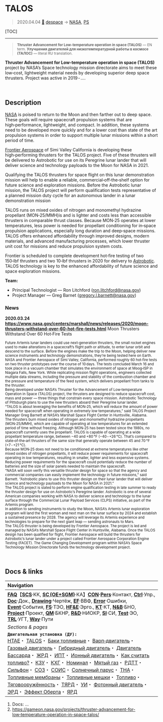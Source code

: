 # TALOS
> 2020.04.04 [🚀](../index/index.md) [despace](index.md) → [NASA](contact/nasa.md), [PS](ps.md)

[TOC]

---
> <small>**Thruster Advancement for Low-temperature operation in space (TALOS)** — EN term. **Улучшения двигателей для низкотемпературной работы в космосе (ТАЛОС)** — literal RU translation.</small>

**Thruster Advancement for Low‑temperature operation in space (TALOS)** project by NASA’s Space technology mission directorate aims to meet these low‑cost, lightweight material needs by developing superior deep space thrusters. Project was active in 2019 ‑ ….



<p style="page-break-after:always"> </p>

## Description
[NASA](contact/nasa.md) is poised to return to the Moon and then farther out to deep space. These goals will require spacecraft propulsion systems that are high‑performance, lightweight, and compact. In addition, these systems need to be developed more quickly and for a lower cost than state of the art propulsion systems in order to support multiple lunar missions within a short period of time.

[Frontier Aerospace](contact/frontier_as.md) of Simi Valley California is developing these high‑performing thrusters for the TALOS project. Five of these thrusters will be delivered to Astrobotic for use on its Peregrine lunar lander that will deliver science and technology payloads to the Moon for NASA in 2021.

Qualifying the TALOS thrusters for space flight on this lunar demonstration mission will help to enable a reliable, commercial‑off‑the‑shelf option for future science and exploration missions. Before the Astrobotic lunar mission, the TALOS project will perform qualification tests representative of a planned mission duty cycle for an autonomous lander in a lunar demonstration mission

TALOS runs on mixed oxides of nitrogen and monomethyl hydrazine propellant (MON‑25/MMH)is and is lighter and costs less than accessible thrusters in comparable thrust classes. Because MON‑25 operates at lower temperatures, less power is needed for propellant conditioning for in‑space propulsion applications, especially long duration and deep‑space missions. TALOS offers enhanced affordability through improved designs, modern materials, and advanced manufacturing processes, which lower thruster unit cost for missions and reduce propulsion system costs.

Frontier is scheduled to complete development hot‑fire testing of two 150‑lbf thrusters and two 10‑lbf thrusters in 2020 for delivery to [Astrobotic](contact/astrobotic.md). TALOS technology is key to the enhanced affordability of future science and space exploration missions.

**Team:**

   - Principal Technologist — Ron Litchford (<ron.litchford@nasa.gov>)
   - Project Manager — Greg Barnet (<gregory.l.barnett@nasa.gov>)


### News
**2020.03.24 <https://www.nasa.gov/centers/marshall/news/releases/2020/moon-thrusters-withstand-over-60-hot-fire-tests.html>** Moon Thrusters Withstand Over 60 Hot‑Fire Tests

<small>Future Artemis lunar landers could use next‑generation thrusters, the small rocket engines used to make alterations in a spacecraft’s flight path or altitude, to enter lunar orbit and descend to the surface. Before the engines make the trip to the Moon, helping deliver new science instruments and technology demonstrations, they’re being tested here on Earth.<br> NASA and Frontier Aerospace of Simi Valley, California, performed roughly 60 hot‑fire tests on two thruster prototypes over the course of 10 days. The tests concluded March 16 and took place in a vacuum chamber that simulates the environment of space at Moog‑ISP in Niagara Falls, New York. While replicating mission flight operations, engineers collected multiple data streams, including the pressure and stability of the combustion chamber and the pressure and temperature of the feed system, which delivers propellant from tanks to the thruster.<br> Being developed under NASA’s Thruster for the Advancement of Low‑temperature Operation in Space (TALOS) project, the thrusters are designed to reduce spacecraft cost, mass and power — three things that constrain every space mission. Astrobotic Technology of Pittsburgh plans to use the new thrusters aboard their Peregrine lunar lander.<br> “TALOS is about leveraging the benefits of MON‑25, which will reduce the amount of power needed for spacecraft when operating in extremely low temperatures,” said TALOS Project Manager Greg Barnett at NASA’s Marshall Space Flight Center in Huntsville, Alabama.<br> The thrusters burn mixed oxides of nitrogen and monomethyl hydrazine propellants (MON‑25/MMH), which are capable of operating at low temperatures for an extended period of time without freezing. Although MON‑25 has been tested since the 1980s, no spacecraft currently uses the propellant. TALOS is capable of operating at a wide propellant temperature range, between −40 and +80 ℉ (−40 ‑ +26 ℃). That’s compared to state‑of‑the‑art thrusters of the same size that generally operate between 45 and 70 ℉ (+7 ‑ +21 ℃).<br> Because MON‑25 does not need to be conditioned at extreme temperatures like other mixed oxides of nitrogen propellants, it will reduce power requirements for spacecraft operating in low temperatures, resulting in smaller, lighter and less expensive systems. Reducing power requirements for the spacecraft could potentially reduce the number of batteries and the size of solar panels needed to maintain the spacecraft.<br> “NASA will soon verify this versatile thruster design for space so that the agency and commercial companies can easily implement the technology in future missions,” said Barnett. “Astrobotic plans to use this thruster design on their lunar lander that will deliver science and technology payloads to the Moon for NASA in 2021.”<br> The TALOS project is slated to perform engine qualification testing in late summer to ready the thruster design for use on Astrobotic’s Peregrine lander. Astrobotic is one of several American companies working with NASA to deliver science and technology to the lunar surface through the Commercial Lunar Payload Services (CLPS) initiative, as part of the Artemis program.<br> In addition to sending instruments to study the Moon, NASA’s Artemis lunar exploration program will land the first woman and next man on the lunar surface by 2024 and establish a sustained presence by 2028. The agency will leverage its Artemis experience and technologies to prepare for the next giant leap — sending astronauts to Mars.<br> The TALOS thruster is being developed by Frontier Aerospace. The project is led and managed by NASA’s Marshall Space Flight Center in Huntsville, Alabama. Once the TALOS design has been qualified for flight, Frontier Aerospace will build the thrusters for Astrobotic’s lunar lander under a project called Frontier Aerospace Corporation Engine Testing (FACET). The Game Changing Development program within NASA’s Space Technology Mission Directorate funds the technology development project.</small>



<p style="page-break-after:always"> </p>

## Docs & links
|Navigation|
|:--|
|**[FAQ](faq.md)**【**[SCS](scs.md)**·КК, **[SC (OE+SGM)](sc.md)**·КА】**[CON](contact.md)·[Pers](person.md)**·Контакт, **[Ctrl](control.md)**·Упр., **[Doc](doc.md)**·Док., **[Drawing](drawing.md)**·Чертёж, **[EF](ef.md)**·ВВФ, **[Error](error.md)**·Ошибки, **[Event](event.md)**·События, **[FS](fs.md)**·ТЭО, **[HF&E](hfe.md)**·Эрго., **[KT](kt.md)**·КТ, **[N&B](nnb.md)**·БНО, **[Project](project.md)**·Проект, **[QM](qm.md)**·БКНР, **[R&D](rnd.md)**·НИОКР, **[SI](si.md)**·СИ, **[Test](test.md)**·ЭО, **[TRL](trl.md)**·УГТ, **[Way](way.md)**·Пути|
|*Sections & pages*|
|**`Двигательная установка (ДУ):`**<br> [HTAE](htae.md)・ [TALOS](talos.md)・ [Баки топливные](fuel_tank.md)・ [Варп‑двигатель](engine_type.md)・ [Газовый двигатель](engine_type.md)・ [Гибридный двигатель](гбрд.md)・ [Двигатель Бассарда](engine_type.md)・ [ЖРД](engine_type.md)・ [ИПТ](ing.md)・ [Ионный двигатель](иод.md)・ [Как считать топливо?](si.md)・ [КЗУ](cinu.md)・ [КХГ](cgs.md)・ [Номинал](nominal.md)・ [Мятый газ](exhsteam.md)・ [РДТТ](engine_type.md)・ [Сильфон](сильфон.md)・ [СОЗ](соз.md)・ [СОИС](соис.md)・ [Солнечный парус](солнечный_парус.md)・ [ТНА](turbopump.md)・ [Топливные мембраны](топливные_мембраны.md)・ [Топливные мешки](топливные_мешки.md)・ [Топливо](fuel.md)・ [Тяговооружённость](ttwr.md)・ [ТЯРД](тярд.md)・ [УИ](isp.md)・ [Фотонный двигатель](фотонный_двигатель.md)・ [ЭРД](engine_type.md)・ [Эффект Оберта](oberth_eff.md)・ [ЯРД](engine_type.md)|

   1. Docs: …
   1. <https://gameon.nasa.gov/projects/thruster-advancement-for-low‑temperature-operation-in-space-talos/>
